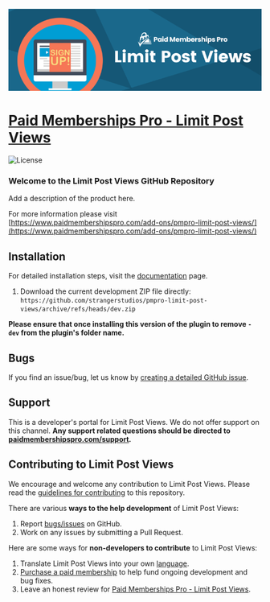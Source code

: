 ![](pmpro-limit-post-views.png)

# [Paid Memberships Pro - Limit Post Views](https://www.paidmembershipspro.com/add-ons/pmpro-limit-post-views/) #
[comment]: # (Generate badges from shields.io, only works for .org plugins to get other stats etc. We'd have to create our own endpoints for Premium plugins)

![License](https://img.shields.io/badge/license-GPL--3.0%2B-red.svg?style=flat-square)

### Welcome to the Limit Post Views GitHub Repository
Add a description of the product here.

For more information please visit [https://www.paidmembershipspro.com/add-ons/pmpro-limit-post-views/](https://www.paidmembershipspro.com/add-ons/pmpro-limit-post-views/)

## Installation ##
For detailed installation steps, visit the [documentation](https://www.paidmembershipspro.com/add-ons/pmpro-limit-post-views/) page.

1. Download the current development ZIP file directly: `https://github.com/strangerstudios/pmpro-limit-post-views/archive/refs/heads/dev.zip`

**Please ensure that once installing this version of the plugin to remove `-dev` from the plugin's folder name.**

## Bugs ##
If you find an issue/bug, let us know by [creating a detailed GitHub issue](https://github.com/strangerstudios/pmpro-limit-post-views/issues).

## Support ##
This is a developer's portal for Limit Post Views. We do not offer support on this channel. **Any support related questions should be directed to [paidmembershipspro.com/support](https://www.paidmembershipspro.com/support/).**

## Contributing to Limit Post Views ##
We encourage and welcome any contribution to Limit Post Views. Please read the [guidelines for contributing](https://github.com/strangerstudios/repo-slug/blob/dev/.github/CONTRIBUTING.md) to this repository.

There are various **ways to the help development** of Limit Post Views:

1. Report [bugs/issues](https://github.com/strangerstudios/repo-slug/issues/new) on GitHub.
2. Work on any issues by submitting a Pull Request.

Here are some ways for **non-developers to contribute** to Limit Post Views:

1. Translate Limit Post Views into your own [language](https://www.paidmembershipspro.com/paid-memberships-pro-in-your-language/).
2. [Purchase a paid membership](https://paidmembershipspro.com/pricing) to help fund ongoing development and bug fixes.
3. Leave an honest review for [Paid Memberships Pro - Limit Post Views](https://www.paidmembershipspro.com/submit-testimonial/).